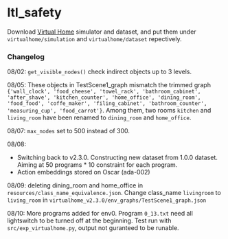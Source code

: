 # ltl_safety
Download [Virtual Home](https://github.com/xavierpuigf/virtualhome) simulator and dataset, and put them under `virtualhome/simulation` and `virtualhome/dataset` repectively.

### Changelog
08/02: `get_visible_nodes()` check indirect objects up to 3 levels.

08/05: These objects in TestScene1_graph mismatch the trimmed graph `{'wall_clock', 'food_cheese', 'towel_rack', 'bathroom_cabinet', 'after_shave', 'kitchen_counter', 'home_office', 'dining_room', 'food_food', 'coffe_maker', 'filing_cabinet', 'bathroom_counter', 'measuring_cup', 'food_carrot'}`. Among them, two rooms `kitchen` and `living_room` have been renamed to `dining_room` and `home_office`.

08/07: `max_nodes` set to 500 instead of 300.

08/08: 
- Switching back to v2.3.0. Constructing new dataset from 1.0.0 dataset. Aiming at 50 programs * 10 constraint for each program.
- Action embeddings stored on Oscar (ada-002)

08/09: deleting dining_room and home_office in `resources/class_name_equivalence.json`. Change class_name `livingroom` to `living_room` in `virtualhome_v2.3.0/env_graphs/TestScene1_graph.json`

08/10: More programs added for env0. Program `0_13.txt` need all lightswitch to be turned off at the beginning. Test run with `src/exp_virtualhome.py`, output not guranteed to be runable. 